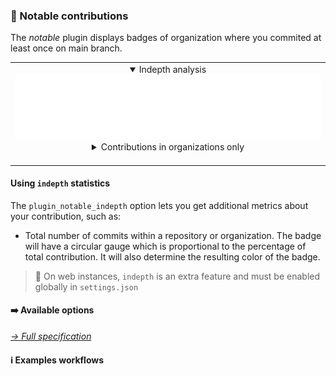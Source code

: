### 🎩 Notable contributions

The *notable* plugin displays badges of organization where you commited at least once on main branch.

<table>
  <td align="center">
    <details open><summary>Indepth analysis</summary>
      <img src="https://github.com/lowlighter/lowlighter/blob/master/metrics.plugin.notable.indepth.svg">
    </details>
    <details><summary>Contributions in organizations only</summary>
      <img src="https://github.com/lowlighter/lowlighter/blob/master/metrics.plugin.notable.svg">
    </details>
    <img width="900" height="1" alt="">
  </td>
</table>

#### Using `indepth` statistics

The `plugin_notable_indepth` option lets you get additional metrics about your contribution, such as:
- Total number of commits within a repository or organization. The badge will have a circular gauge which is proportional to the percentage of total contribution. It will also determine the resulting color of the badge.

> 🔣 On web instances, `indepth` is an extra feature and must be enabled globally in `settings.json`

#### ➡️ Available options

<!--options-->
<!--/options-->

*[→ Full specification](metadata.yml)*

#### ℹ️ Examples workflows

<!--examples-->
<!--/examples-->
